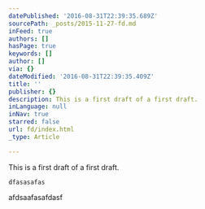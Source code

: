 ```yaml
---
datePublished: '2016-08-31T22:39:35.689Z'
sourcePath: _posts/2015-11-27-fd.md
inFeed: true
authors: []
hasPage: true
keywords: []
author: []
via: {}
dateModified: '2016-08-31T22:39:35.409Z'
title: ''
publisher: {}
description: This is a first draft of a first draft.
inLanguage: null
inNav: true
starred: false
url: fd/index.html
_type: Article

---
```

This is a first draft of a first draft.

    dfasasafas

afdsaafasafdasf